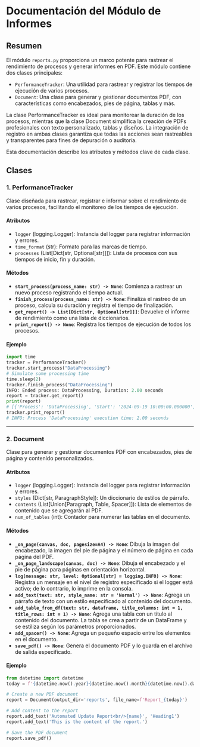 # Documentación del Módulo de Informes

## Resumen
El módulo `reports.py` proporciona un marco potente para rastrear el rendimiento de procesos y generar informes en PDF. Este módulo contiene dos clases principales:

- `PerformanceTracker`: Una utilidad para rastrear y registrar los tiempos de ejecución de varios procesos.
- `Document`: Una clase para generar y gestionar documentos PDF, con características como encabezados, pies de página, tablas y más.

La clase PerformanceTracker es ideal para monitorear la duración de los procesos, mientras que la clase Document simplifica la creación de PDFs profesionales con texto personalizado, tablas y diseños. La integración de registro en ambas clases garantiza que todas las acciones sean rastreables y transparentes para fines de depuración o auditoría.

Esta documentación describe los atributos y métodos clave de cada clase.

## Clases

### 1. PerformanceTracker
Clase diseñada para rastrear, registrar e informar sobre el rendimiento de varios procesos, facilitando el monitoreo de los tiempos de ejecución.

#### Atributos
  - `logger` (logging.Logger): Instancia del logger para registrar información y errores.
  - `time_format` (str): Formato para las marcas de tiempo.
  - `processes` (List[Dict[str, Optional[str]]]): Lista de procesos con sus tiempos de inicio, fin y duración.

#### Métodos
  - **`start_process(process_name: str) -> None`**: Comienza a rastrear un nuevo proceso registrando el tiempo actual.
  - **`finish_process(process_name: str) -> None`**: Finaliza el rastreo de un proceso, calcula su duración y registra el tiempo de finalización.
  - **`get_report() -> List[Dict[str, Optional[str]]]`**: Devuelve el informe de rendimiento como una lista de diccionarios.
  - **`print_report() -> None`**: Registra los tiempos de ejecución de todos los procesos.

#### Ejemplo
```python
import time
tracker = PerformanceTracker()
tracker.start_process("DataProcessing")
# Simulate some processing time
time.sleep(2)
tracker.finish_process("DataProcessing")
INFO: Ended process: DataProcessing, Duration: 2.00 seconds
report = tracker.get_report()
print(report)
# [{'Process': 'DataProcessing', 'Start': '2024-09-19 10:00:00.000000', 'End': '2024-09-19 10:00:02.000000', 'Duration': 2.0}]
tracker.print_report()
# INFO: Process 'DataProcessing' execution time: 2.00 seconds
```

---

### 2. Document
Clase para generar y gestionar documentos PDF con encabezados, pies de página y contenido personalizados.

#### Atributos
  - `logger` (logging.Logger): Instancia del logger para registrar información y errores.
  - `styles` (Dict[str, ParagraphStyle]): Un diccionario de estilos de párrafo.
  - `contents` (List[Union[Paragraph, Table, Spacer]]): Lista de elementos de contenido que se agregarán al PDF.
  - `num_of_tables` (int): Contador para numerar las tablas en el documento.

#### Métodos
  - **`_on_page(canvas, doc, pagesize=A4) -> None`**: Dibuja la imagen del encabezado, la imagen del pie de página y el número de página en cada página del PDF.
  - **`_on_page_landscape(canvas, doc) -> None`**: Dibuja el encabezado y el pie de página para páginas en orientación horizontal.
  - **`log(message: str, level: Optional[str] = logging.INFO) -> None`**: Registra un mensaje en el nivel de registro especificado si el logger está activo; de lo contrario, lo imprime en la consola.
  - **`add_text(text: str, style_name: str = 'Normal') -> None`**: Agrega un párrafo de texto con un estilo especificado al contenido del documento.
  - **`add_table_from_df(text: str, dataframe, title_columns: int = 1, title_rows: int = 1) -> None`**: Agrega una tabla con un título al contenido del documento. La tabla se crea a partir de un DataFrame y se estiliza según los parámetros proporcionados.
  - **`add_spacer() -> None`**: Agrega un pequeño espacio entre los elementos en el documento.
  - **`save_pdf() -> None`**: Genera el documento PDF y lo guarda en el archivo de salida especificado.

#### Ejemplo
```python
from datetime import datetime
today = f'{datetime.now().year}{datetime.now().month}{datetime.now().day}'

# Create a new PDF document
report = Document(output_dir='reports', file_name=f'Report_{today}')

# Add content to the report
report.add_text('Automated Update Report<br/>{name}', 'Heading1')
report.add_text('This is the content of the report.')

# Save the PDF document
report.save_pdf()
```